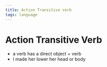 ```yaml
---
title: Action Transitive verb
tags: language
---
```


# Action Transitive Verb
- a verb has a direct object + verb
- I made her lower her head or body
















